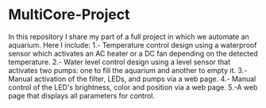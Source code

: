 # MultiCore-Project
In this repository I share my part of a full project in which we automate an aquarium.
Here I include:
  1.- Temperature control design using a waterproof sensor which activates an AC heater or a DC fan depending on the detected temperature.
  2.- Water level control design using a level sensor that activates two pumps: one to fill the aquarium and another to empty it.
  3.- Manual activation of the filter, LEDs, and pumps via a web page.
  4.- Manual control of the LED's brightness, color and position via a web page.
  5.-A web page that displays all parameters for control.
